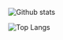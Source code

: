 ![Github stats](https://github-readme-stats.vercel.app/api?username=questionreality)

![Top Langs](https://github-readme-stats.vercel.app/api/top-langs/?username=questionreality&layout=compact)

